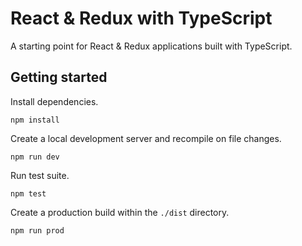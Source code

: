 # React & Redux with TypeScript

A starting point for React & Redux applications built with TypeScript.

## Getting started

Install dependencies.

```
npm install
```

Create a local development server and recompile on file changes.

```
npm run dev
```

Run test suite.

```
npm test
```

Create a production build within the `./dist` directory.

```
npm run prod
```
